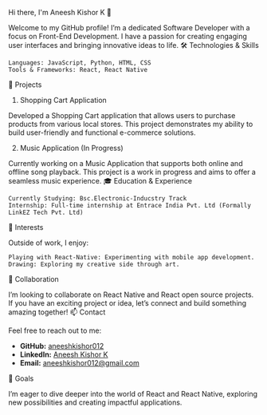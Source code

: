 Hi there, I'm Aneesh Kishor K 👋

Welcome to my GitHub profile! I’m a dedicated Software Developer with a focus on Front-End Development. I have a passion for creating engaging user interfaces and bringing innovative ideas to life.
🛠️ Technologies & Skills

    Languages: JavaScript, Python, HTML, CSS
    Tools & Frameworks: React, React Native

🚀 Projects
1. Shopping Cart Application

Developed a Shopping Cart application that allows users to purchase products from various local stores. This project demonstrates my ability to build user-friendly and functional e-commerce solutions.

2. Music Application (In Progress)

Currently working on a Music Application that supports both online and offline song playback. This project is a work in progress and aims to offer a seamless music experience.
🎓 Education & Experience

    Currently Studying: Bsc.Electronic-Inducstry Track
    Internship: Full-time internship at Entrace India Pvt. Ltd (Formally LinkEZ Tech Pvt. Ltd)

🌟 Interests

Outside of work, I enjoy:

    Playing with React-Native: Experimenting with mobile app development.
    Drawing: Exploring my creative side through art.

💞️ Collaboration

I’m looking to collaborate on React Native and React open source projects. If you have an exciting project or idea, let’s connect and build something amazing together!
📫 Contact

Feel free to reach out to me:
- **GitHub:** [aneeshkishor012](https://github.com/aneeshkishor012)
- **LinkedIn:** [Aneesh Kishor K](https://www.linkedin.com/in/aneesh-kishor-k-88b040221/)
- **Email:** [aneeshkishor012@gmail.com](mailto:aneeshkishor012@gmail.com)

🎯 Goals

I’m eager to dive deeper into the world of React and React Native, exploring new possibilities and creating impactful applications.
